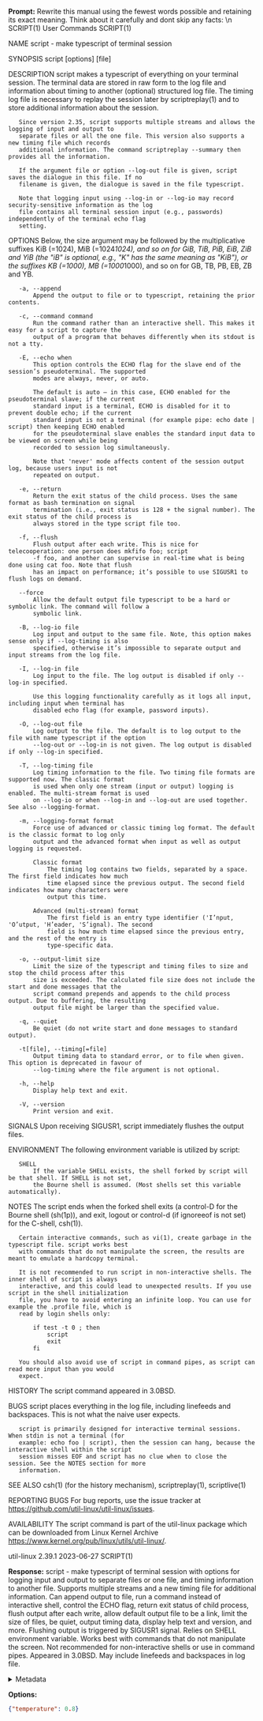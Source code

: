**Prompt:**
Rewrite this manual using the fewest words possible and retaining its exact meaning. Think about it carefully and dont skip any facts: \n SCRIPT(1)                                        User Commands                                       SCRIPT(1)

NAME
       script - make typescript of terminal session

SYNOPSIS
       script [options] [file]

DESCRIPTION
       script makes a typescript of everything on your terminal session. The terminal data are stored in raw
       form to the log file and information about timing to another (optional) structured log file. The timing
       log file is necessary to replay the session later by scriptreplay(1) and to store additional
       information about the session.

       Since version 2.35, script supports multiple streams and allows the logging of input and output to
       separate files or all the one file. This version also supports a new timing file which records
       additional information. The command scriptreplay --summary then provides all the information.

       If the argument file or option --log-out file is given, script saves the dialogue in this file. If no
       filename is given, the dialogue is saved in the file typescript.

       Note that logging input using --log-in or --log-io may record security-sensitive information as the log
       file contains all terminal session input (e.g., passwords) independently of the terminal echo flag
       setting.

OPTIONS
       Below, the size argument may be followed by the multiplicative suffixes KiB (=1024), MiB (=1024*1024),
       and so on for GiB, TiB, PiB, EiB, ZiB and YiB (the "iB" is optional, e.g., "K" has the same meaning as
       "KiB"), or the suffixes KB (=1000), MB (=1000*1000), and so on for GB, TB, PB, EB, ZB and YB.

       -a, --append
           Append the output to file or to typescript, retaining the prior contents.

       -c, --command command
           Run the command rather than an interactive shell. This makes it easy for a script to capture the
           output of a program that behaves differently when its stdout is not a tty.

       -E, --echo when
           This option controls the ECHO flag for the slave end of the session’s pseudoterminal. The supported
           modes are always, never, or auto.

           The default is auto — in this case, ECHO enabled for the pseudoterminal slave; if the current
           standard input is a terminal, ECHO is disabled for it to prevent double echo; if the current
           standard input is not a terminal (for example pipe: echo date | script) then keeping ECHO enabled
           for the pseudoterminal slave enables the standard input data to be viewed on screen while being
           recorded to session log simultaneously.

           Note that 'never' mode affects content of the session output log, because users input is not
           repeated on output.

       -e, --return
           Return the exit status of the child process. Uses the same format as bash termination on signal
           termination (i.e., exit status is 128 + the signal number). The exit status of the child process is
           always stored in the type script file too.

       -f, --flush
           Flush output after each write. This is nice for telecooperation: one person does mkfifo foo; script
           -f foo, and another can supervise in real-time what is being done using cat foo. Note that flush
           has an impact on performance; it’s possible to use SIGUSR1 to flush logs on demand.

       --force
           Allow the default output file typescript to be a hard or symbolic link. The command will follow a
           symbolic link.

       -B, --log-io file
           Log input and output to the same file. Note, this option makes sense only if --log-timing is also
           specified, otherwise it’s impossible to separate output and input streams from the log file.

       -I, --log-in file
           Log input to the file. The log output is disabled if only --log-in specified.

           Use this logging functionality carefully as it logs all input, including input when terminal has
           disabled echo flag (for example, password inputs).

       -O, --log-out file
           Log output to the file. The default is to log output to the file with name typescript if the option
           --log-out or --log-in is not given. The log output is disabled if only --log-in specified.

       -T, --log-timing file
           Log timing information to the file. Two timing file formats are supported now. The classic format
           is used when only one stream (input or output) logging is enabled. The multi-stream format is used
           on --log-io or when --log-in and --log-out are used together. See also --logging-format.

       -m, --logging-format format
           Force use of advanced or classic timing log format. The default is the classic format to log only
           output and the advanced format when input as well as output logging is requested.

           Classic format
               The timing log contains two fields, separated by a space. The first field indicates how much
               time elapsed since the previous output. The second field indicates how many characters were
               output this time.

           Advanced (multi-stream) format
               The first field is an entry type identifier ('I’nput, 'O’utput, 'H’eader, 'S’ignal). The second
               field is how much time elapsed since the previous entry, and the rest of the entry is
               type-specific data.

       -o, --output-limit size
           Limit the size of the typescript and timing files to size and stop the child process after this
           size is exceeded. The calculated file size does not include the start and done messages that the
           script command prepends and appends to the child process output. Due to buffering, the resulting
           output file might be larger than the specified value.

       -q, --quiet
           Be quiet (do not write start and done messages to standard output).

       -t[file], --timing[=file]
           Output timing data to standard error, or to file when given. This option is deprecated in favour of
           --log-timing where the file argument is not optional.

       -h, --help
           Display help text and exit.

       -V, --version
           Print version and exit.

SIGNALS
       Upon receiving SIGUSR1, script immediately flushes the output files.

ENVIRONMENT
       The following environment variable is utilized by script:

       SHELL
           If the variable SHELL exists, the shell forked by script will be that shell. If SHELL is not set,
           the Bourne shell is assumed. (Most shells set this variable automatically).

NOTES
       The script ends when the forked shell exits (a control-D for the Bourne shell (sh(1p)), and exit,
       logout or control-d (if ignoreeof is not set) for the C-shell, csh(1)).

       Certain interactive commands, such as vi(1), create garbage in the typescript file. script works best
       with commands that do not manipulate the screen, the results are meant to emulate a hardcopy terminal.

       It is not recommended to run script in non-interactive shells. The inner shell of script is always
       interactive, and this could lead to unexpected results. If you use script in the shell initialization
       file, you have to avoid entering an infinite loop. You can use for example the .profile file, which is
       read by login shells only:

           if test -t 0 ; then
               script
               exit
           fi

       You should also avoid use of script in command pipes, as script can read more input than you would
       expect.

HISTORY
       The script command appeared in 3.0BSD.

BUGS
       script places everything in the log file, including linefeeds and backspaces. This is not what the
       naive user expects.

       script is primarily designed for interactive terminal sessions. When stdin is not a terminal (for
       example: echo foo | script), then the session can hang, because the interactive shell within the script
       session misses EOF and script has no clue when to close the session. See the NOTES section for more
       information.

SEE ALSO
       csh(1) (for the history mechanism), scriptreplay(1), scriptlive(1)

REPORTING BUGS
       For bug reports, use the issue tracker at https://github.com/util-linux/util-linux/issues.

AVAILABILITY
       The script command is part of the util-linux package which can be downloaded from Linux Kernel Archive
       <https://www.kernel.org/pub/linux/utils/util-linux/>.

util-linux 2.39.1                                 2023-06-27                                         SCRIPT(1)

**Response:**
script - make typescript of terminal session with options for logging input and output to separate files or one file, and timing information to another file. Supports multiple streams and a new timing file for additional information. Can append output to file, run a command instead of interactive shell, control the ECHO flag, return exit status of child process, flush output after each write, allow default output file to be a link, limit the size of files, be quiet, output timing data, display help text and version, and more. Flushing output is triggered by SIGUSR1 signal. Relies on SHELL environment variable. Works best with commands that do not manipulate the screen. Not recommended for non-interactive shells or use in command pipes. Appeared in 3.0BSD. May include linefeeds and backspaces in log file. 

<details><summary>Metadata</summary>

- Duration: 4744 ms
- Datetime: 2023-08-21T14:47:12.591130
- Model: gpt-3.5-turbo-0613

</details>

**Options:**
```json
{"temperature": 0.8}
```

